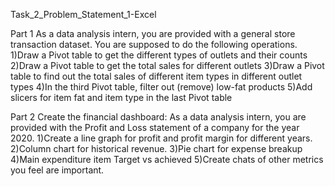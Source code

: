 Task_2_Problem_Statement_1-Excel

Part 1
As a data analysis intern, you are provided with a general store transaction dataset. You are supposed to do the following operations.
1)Draw a Pivot table to get the different types of outlets and their counts
2)Draw a Pivot table to get the total sales for different outlets
3)Draw a Pivot table to find out the total sales of different item types in different outlet types 4)In the third Pivot table, filter out (remove) low-fat products
5)Add slicers for item fat and item type in the last Pivot table


Part 2
Create the financial dashboard:
As a data analysis intern, you are provided with the Profit and Loss statement of a company for the year 2020.
1)Create a line graph for profit and profit margin for different years.
2)Column chart for historical revenue.
3)Pie chart for expense breakup
4)Main expenditure item Target vs achieved
5)Create chats of other metrics you feel are important.
